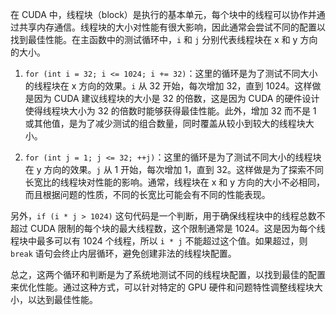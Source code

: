 在 CUDA 中，线程块（block）是执行的基本单元，每个块中的线程可以协作并通过共享内存通信。线程块的大小对性能有很大影响，因此通常会尝试不同的配置以找到最佳性能。在主函数中的测试循环中，`i` 和 `j` 分别代表线程块在 x 和 y 方向的大小。

1. `for (int i = 32; i <= 1024; i += 32)`：这里的循环是为了测试不同大小的线程块在 x 方向的效果。`i` 从 32 开始，每次增加 32，直到 1024。这样做是因为 CUDA 建议线程块的大小是 32 的倍数，这是因为 CUDA 的硬件设计使得线程块大小为 32 的倍数时能够获得最佳性能。此外，增加 32 而不是 1 或其他值，是为了减少测试的组合数量，同时覆盖从较小到较大的线程块大小。

2. `for (int j = 1; j <= 32; ++j)`：这里的循环是为了测试不同大小的线程块在 y 方向的效果。`j` 从 1 开始，每次增加 1，直到 32。这样做是为了探索不同长宽比的线程块对性能的影响。通常，线程块在 x 和 y 方向的大小不必相同，而且根据问题的性质，不同的长宽比可能会有不同的性能表现。

另外，`if (i * j > 1024)` 这句代码是一个判断，用于确保线程块中的线程总数不超过 CUDA 限制的每个块的最大线程数，这个限制通常是 1024。这是因为每个线程块中最多可以有 1024 个线程，所以 `i * j` 不能超过这个值。如果超过，则 `break` 语句会终止内层循环，避免创建非法的线程块配置。

总之，这两个循环和判断是为了系统地测试不同的线程块配置，以找到最佳的配置来优化性能。通过这种方式，可以针对特定的 GPU 硬件和问题特性调整线程块大小，以达到最佳性能。
